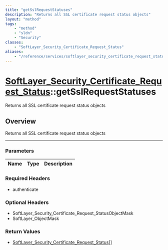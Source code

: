 ```yaml
---
title: "getSslRequestStatuses"
description: "Returns all SSL certificate request status objects"
layout: "method"
tags:
    - "method"
    - "sldn"
    - "Security"
classes:
    - "SoftLayer_Security_Certificate_Request_Status"
aliases:
    - "/reference/services/softlayer_security_certificate_request_status/getSslRequestStatuses"
---
```

# [SoftLayer_Security_Certificate_Request_Status](/reference/services/SoftLayer_Security_Certificate_Request_Status)::getSslRequestStatuses

Returns all SSL certificate request status objects


## Overview 
Returns all SSL certificate request status objects 

-----

### Parameters 
|Name | Type | Description |
| --- | --- | --- |


### Required Headers
* authenticate


### Optional Headers
* SoftLayer_Security_Certificate_Request_StatusObjectMask
* SoftLayer_ObjectMask

### Return Values
* <a href='/reference/datatypes/SoftLayer_Security_Certificate_Request_Status'>SoftLayer_Security_Certificate_Request_Status[] </a>




